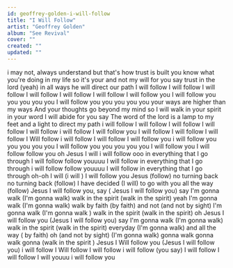 ```yaml
---
id: geoffrey-golden-i-will-follow
title: "I Will Follow"
artist: "Geoffrey Golden"
album: "See Revival"
cover: ""
created: ""
updated: ""
---
```


i may not,
always understand but that's how trust is built
you know what you're doing in my life
so it's your and not my will
for you say
trust in the lord (yeah)
in all ways
he will direct our path
I will follow
I will follow
I will follow
I will follow
I will follow
I will follow
I will follow you
I will follow you you you you you
I will follow you you you you you
your ways are higher than my ways
And your thoughts go beyond my mind
so I will walk in your spirit
in your word I will abide
for you say
The word of the lord
is a lamp to my feet
and a light to direct my path
i will follow
I will follow
I will follow
I will follow
I will follow
i will follow
I will follow you
I will follow
I will follow
I will follow
I Will follow
i will follow
I will follow
I will follow you
i will follow you you you you you
I will follow you you you you you
I will follow you
I will follow
follow you oh Jesus
I will
i will  follow ooo
in everything that I go through
I will follow
follow youuuu
I will follow
in everything that I go through
i will follow
follow youuuu
I will follow
in everything that I go through
oh-oh I will (i will )
I will follow you Jesus (follow)
no turning back no turning back (follow)
I have decided (I will)
to go with you all the way (follow)
Jesus I will follow you, say ( Jesus I will follow you)
say I'm gonna walk (I'm gonna walk)
walk in the spirit (walk in the spirit)
yeah I'm gonna walk (I'm gonna walk)
walk by faith (by faith)
and not (and not by sight)
I'm gonna walk (I'm gonna walk )
walk in the spirit (walk in the spirit)
oh Jesus I will follow you (Jesus I will follow you)
say I'm gonna walk (I'm gonna walk)
walk in the spirit (walk in the spirit)
everyday (I'm gonna walk)
and all the way ( by faith)
oh (and not by sight)
(I'm gonna walk)
gonna walk gonna walk gonna (walk in the spirit )
Jesus I Will follow you (Jesus I will follow you)
i will follow
I Will follow
I will follow
i will follow
(you say)
I will follow
I will follow
I will youuu
i will follow you